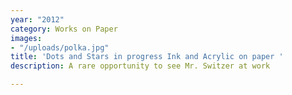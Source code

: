 ```yaml
---
year: "2012"
category: Works on Paper
images:
- "/uploads/polka.jpg"
title: 'Dots and Stars in progress Ink and Acrylic on paper '
description: A rare opportunity to see Mr. Switzer at work

---
```

